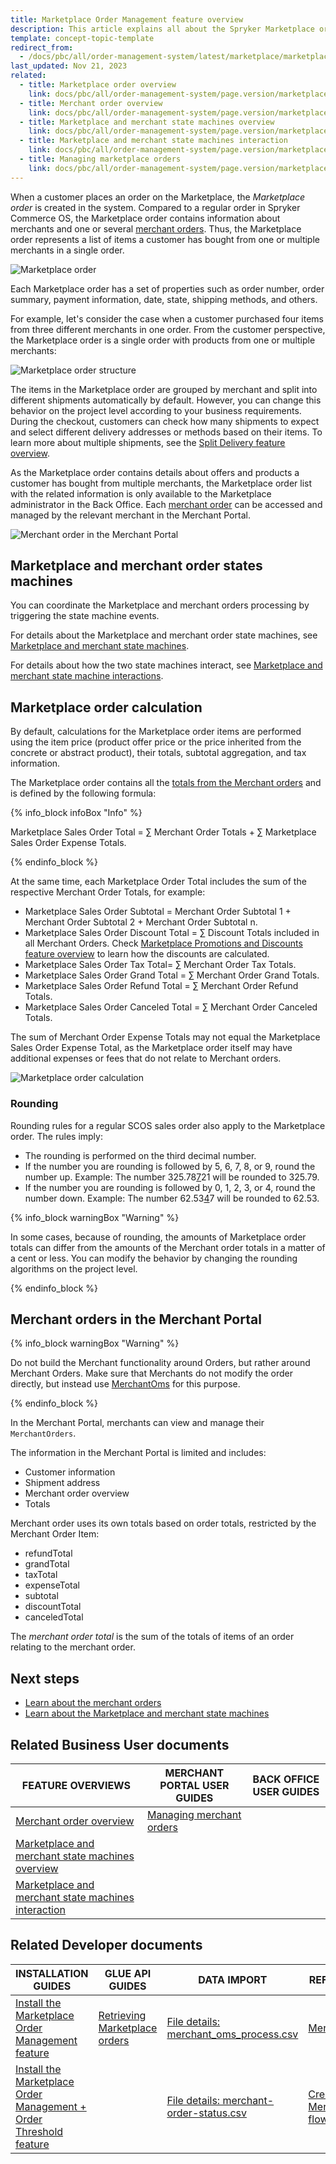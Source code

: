 ```yaml
---
title: Marketplace Order Management feature overview
description: This article explains all about the Spryker Marketplace order feature in the Spryker Cloud Commerce OS.
template: concept-topic-template
redirect_from:
  - /docs/pbc/all/order-management-system/latest/marketplace/marketplace-order-management-feature-overview/marketplace-order-management-feature-overview.html
last_updated: Nov 21, 2023
related:
  - title: Marketplace order overview
    link: docs/pbc/all/order-management-system/page.version/marketplace/marketplace-order-management-feature-overview/marketplace-order-overview.html
  - title: Merchant order overview
    link: docs/pbc/all/order-management-system/page.version/marketplace/marketplace-order-management-feature-overview/merchant-order-overview.html
  - title: Marketplace and merchant state machines overview
    link: docs/pbc/all/order-management-system/page.version/marketplace/marketplace-order-management-feature-overview/marketplace-and-merchant-state-machines-overview/marketplace-and-merchant-state-machines-overview.html
  - title: Marketplace and merchant state machines interaction
    link: docs/pbc/all/order-management-system/page.version/marketplace/marketplace-order-management-feature-overview/marketplace-and-merchant-state-machines-overview/marketplace-and-merchant-state-machines-interaction.html
  - title: Managing marketplace orders
    link: docs/pbc/all/order-management-system/page.version/marketplace/manage-in-the-back-office/manage-marketplace-orders.html
---
```


When a customer places an order on the Marketplace, the *Marketplace order* is created in the system. Compared to a regular order in Spryker Commerce OS, the Marketplace order contains information about merchants and one or several [merchant orders](/docs/pbc/all/order-management-system/{{page.version}}/marketplace/marketplace-order-management-feature-overview/merchant-order-overview.html). Thus, the Marketplace order represents a list of items a customer has bought from one or multiple merchants in a single order.

![Marketplace order](https://spryker.s3.eu-central-1.amazonaws.com/docs/Features/Marketplace/Marketplace+and+Merchant+orders/Marketplace+order+feature+overview/marketplace-order.png)

Each Marketplace order has a set of properties such as order number, order summary, payment information, date, state, shipping methods, and others.

For example, let's consider the case when a customer purchased four items from three different merchants in one order.
From the customer perspective, the Marketplace order is a single order with products from one or multiple merchants:

![Marketplace order structure](https://spryker.s3.eu-central-1.amazonaws.com/docs/Marketplace/user+guides/Features/Marketplace+order+management/Marketplace+Order+Management+feature+overview/Marketplace+Order+schema.png)

The items in the Marketplace order are grouped by merchant and split into different shipments automatically by default. However, you can change this behavior on the project level according to your business requirements. During the checkout, customers can check how many shipments to expect and select different delivery addresses or methods based on their items. To learn more about multiple shipments, see the [Split Delivery feature overview](/docs/pbc/all/order-management-system/{{page.version}}/base-shop/order-management-feature-overview/split-delivery-overview.html).

As the Marketplace order contains details about offers and products a customer has bought from multiple merchants, the Marketplace order list with the related information is only available to the Marketplace administrator in the Back Office. <!---See LINK TO BACK OFFICE FOR ORDERS for details about how Marketplace administrators can manage Marketplace orders in the Back Office.--> Each [merchant order](/docs/pbc/all/order-management-system/{{page.version}}/marketplace/marketplace-order-management-feature-overview/merchant-order-overview.html) can be accessed and managed by the relevant merchant in the Merchant Portal.<!---See LINK TO MERCHANT PORTAL FOR ORDERS for details about how merchants can manage their orders in the Merchant Portal.-->

![Merchant order in the Merchant Portal](https://spryker.s3.eu-central-1.amazonaws.com/docs/Features/Marketplace/Marketplace+and+Merchant+orders/Marketplace+order+feature+overview/merchant-order-in-merchant-portal.png)

## Marketplace and merchant order states machines

You can coordinate the Marketplace and merchant orders processing by triggering the state machine events.

For details about the Marketplace and merchant order state machines, see [Marketplace and merchant state machines](/docs/pbc/all/order-management-system/{{page.version}}/marketplace/marketplace-order-management-feature-overview/marketplace-and-merchant-state-machines-overview/marketplace-and-merchant-state-machines-overview.html).

For details about how the two state machines interact, see [Marketplace and merchant state machine interactions](/docs/pbc/all/order-management-system/{{page.version}}/marketplace/marketplace-order-management-feature-overview/marketplace-and-merchant-state-machines-overview/marketplace-and-merchant-state-machines-interaction.html).

## Marketplace order calculation

By default, calculations for the Marketplace order items are performed using the item price (product offer price or the price inherited from the concrete or abstract product), their totals, subtotal aggregation, and tax information.

The Marketplace order contains all the [totals from the Merchant orders](/docs/pbc/all/order-management-system/{{page.version}}/marketplace/marketplace-order-management-feature-overview/merchant-order-overview.html) and is defined by the following formula:

{% info_block infoBox "Info" %}

Marketplace Sales Order Total = ∑ Merchant Order Totals + ∑ Marketplace Sales Order Expense Totals.

{% endinfo_block %}

At the same time, each Marketplace Order Total includes the sum of the respective Merchant Order Totals, for example:

- Marketplace Sales Order Subtotal = Merchant Order Subtotal 1 + Merchant Order Subtotal 2 + Merchant Order Subtotal n.
- Marketplace Sales Order Discount Total = ∑ Discount Totals included in all Merchant Orders. Check [Marketplace Promotions and Discounts feature overview](/docs/pbc/all/discount-management/{{page.version}}/marketplace/marketplace-promotions-discounts-feature-overview.html) to learn how the discounts are calculated.
- Marketplace Sales Order Tax Total= ∑ Merchant Order Tax Totals.
- Marketplace Sales Order Grand Total = ∑ Merchant Order Grand Totals.
- Marketplace Sales Order Refund Total = ∑ Merchant Order Refund Totals.
- Marketplace Sales Order Canceled Total = ∑ Merchant Order Canceled Totals.

The sum of Merchant Order Expense Totals may not equal the Marketplace Sales Order Expense Total, as the Marketplace order itself may have additional expenses or fees that do not relate to Merchant orders.

![Marketplace order calculation](https://spryker.s3.eu-central-1.amazonaws.com/docs/Features/Marketplace/Marketplace+and+Merchant+orders/Marketplace+order+feature+overview/marketplace-order-calculation.png)

### Rounding

Rounding rules for a regular SCOS sales order also apply to the Marketplace order. The rules imply:

- The rounding is performed on the third decimal number.
- If the number you are rounding is followed by 5, 6, 7, 8, or 9, round the number up. Example: The number  325.78<u>7</u>21 will be rounded to 325.79.
- If the number you are rounding is followed by 0, 1, 2, 3, or 4, round the number down. Example:  The number 62.53<u>4</u>7 will be rounded to 62.53.

{% info_block warningBox "Warning" %}

In some cases, because of rounding, the amounts of Marketplace order totals can differ from the amounts of the Merchant order totals in a matter of a cent or less. You can modify the behavior by changing the rounding algorithms on the project level.  

{% endinfo_block %}


## Merchant orders in the Merchant Portal

{% info_block warningBox "Warning" %}

Do not build the Merchant functionality around Orders, but rather around Merchant Orders.
Make sure that Merchants do not modify the order directly, but instead use [MerchantOms](/docs/pbc/all/order-management-system/{{page.version}}/marketplace/merchant-oms.html) for this purpose.

{% endinfo_block %}

In the Merchant Portal, merchants can view and manage their `MerchantOrders`.

The information in the Merchant Portal is limited and includes:
- Customer information
- Shipment address
- Merchant order overview
- Totals

Merchant order uses its own totals based on order totals, restricted by the Merchant Order Item:
- refundTotal
- grandTotal
- taxTotal
- expenseTotal
- subtotal
- discountTotal
- canceledTotal

The *merchant order total* is the sum of the totals of items of an order relating to the merchant order.

## Next steps

- [Learn about the merchant orders](/docs/pbc/all/order-management-system/{{page.version}}/marketplace/marketplace-order-management-feature-overview/merchant-order-overview.html)
- [Learn about the Marketplace and merchant state machines](/docs/pbc/all/order-management-system/{{page.version}}/marketplace/marketplace-order-management-feature-overview/marketplace-and-merchant-state-machines-overview/marketplace-and-merchant-state-machines-overview.html)

## Related Business User documents

|FEATURE OVERVIEWS  |MERCHANT PORTAL USER GUIDES  |BACK OFFICE USER GUIDES |
|---------|---------|---------|
|[Merchant order overview](/docs/pbc/all/order-management-system/{{page.version}}/marketplace/marketplace-order-management-feature-overview/merchant-order-overview.html) |[Managing merchant orders](/docs/pbc/all/order-management-system/{{page.version}}/marketplace/manage-merchant-orders.html)  | <!---LINK TO BO ORDER MANAGEMENT-->|
|[Marketplace and merchant state machines overview](/docs/pbc/all/order-management-system/{{page.version}}/marketplace/marketplace-order-management-feature-overview/marketplace-and-merchant-state-machines-overview/marketplace-and-merchant-state-machines-overview.html) | | |
|[Marketplace and merchant state machines interaction](/docs/pbc/all/order-management-system/{{page.version}}/marketplace/marketplace-order-management-feature-overview/marketplace-and-merchant-state-machines-overview/marketplace-and-merchant-state-machines-interaction.html) | | |

## Related Developer documents

|INSTALLATION GUIDES  |GLUE API GUIDES  |DATA IMPORT  | REFERENCES  |
|---------|---------|---------|--------|
| [Install the Marketplace Order Management feature](/docs/pbc/all/order-management-system/{{page.version}}/marketplace/install-features/install-the-marketplace-order-management-feature.html)    | [Retrieving Marketplace orders](/docs/pbc/all/order-management-system/{{page.version}}/marketplace/glue-api-retrieve-marketplace-orders.html)        | [File details: merchant_oms_process.csv](/docs/pbc/all/order-management-system/{{page.version}}/marketplace/import-and-export-data/import-file-details-merchant-oms-process.csv.html)        |  [MerchantOms](/docs/pbc/all/order-management-system/{{page.version}}/marketplace/merchant-oms.html)  |
| [Install the Marketplace Order Management + Order Threshold feature](/docs/pbc/all/order-management-system/{{page.version}}/marketplace/install-features/install-the-marketplace-order-management-order-threshold-feature.html)    |         | [File details: merchant-order-status.csv](/docs/pbc/all/order-management-system/{{page.version}}/marketplace/import-and-export-data/import-file-details-merchant-order-status.csv.html)        |  [Create MerchantOms flows](/docs/pbc/all/order-management-system/{{page.version}}/marketplace/create-merchant-oms-flows.html)   |
